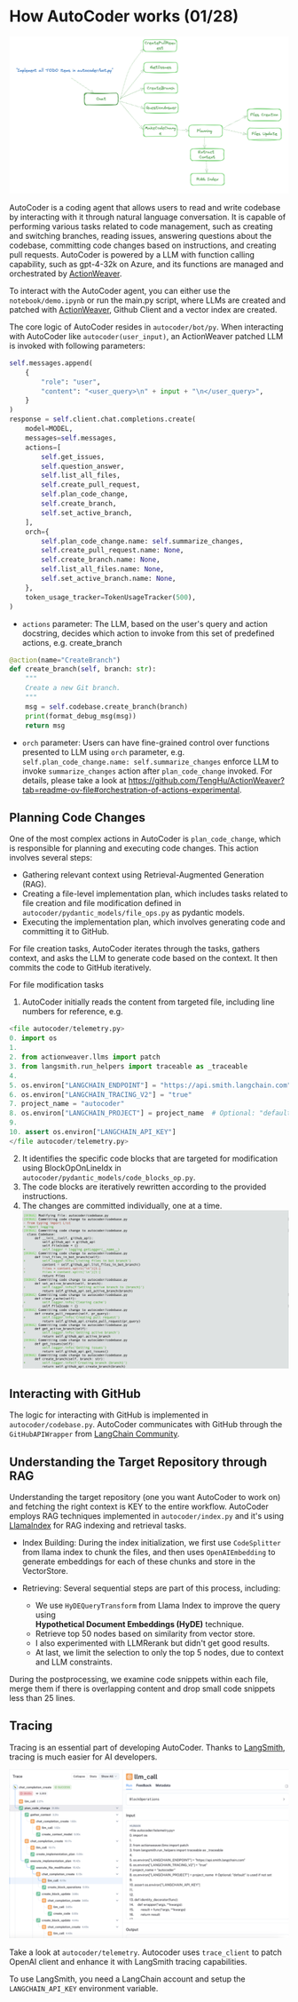 # How AutoCoder works (01/28)

![graph](docs/figures/workflow.png)

AutoCoder is a coding agent that allows users to read and write codebase by interacting with it through natural language conversation. It is capable of performing various tasks related to code management, such as creating and switching branches, reading issues, answering questions about the codebase, committing code changes based on instructions, and creating pull requests. AutoCoder is powered by a LLM with function calling capability, such as gpt-4-32k on Azure, and its functions are managed and orchestrated by [ActionWeaver](https://github.com/TengHu/ActionWeaver).

To interact with the AutoCoder agent, you can either use the `notebook/demo.ipynb` or run the main.py script, where LLMs are created and patched with [ActionWeaver](https://github.com/TengHu/ActionWeaver), Github Client and a vector index are created.

The core logic of AutoCoder resides in `autocoder/bot/py`. When interacting with AutoCoder like `autocoder(user_input)`, an ActionWeaver patched LLM is invoked with following parameters:

```python
self.messages.append(
    {
        "role": "user",
        "content": "<user_query>\n" + input + "\n</user_query>",
    }
)
response = self.client.chat.completions.create(
    model=MODEL,
    messages=self.messages,
    actions=[
        self.get_issues,
        self.question_answer,
        self.list_all_files,
        self.create_pull_request,
        self.plan_code_change,
        self.create_branch,
        self.set_active_branch,
    ],
    orch={
        self.plan_code_change.name: self.summarize_changes,
        self.create_pull_request.name: None,
        self.create_branch.name: None,
        self.list_all_files.name: None,
        self.set_active_branch.name: None,
    },
    token_usage_tracker=TokenUsageTracker(500),
)
```
- `actions` parameter: The LLM, based on the user's query and action docstring, decides which action to invoke from this set of predefined actions, e.g. create_branch

```python
@action(name="CreateBranch")
def create_branch(self, branch: str):
    """
    Create a new Git branch.
    """
    msg = self.codebase.create_branch(branch)
    print(format_debug_msg(msg))
    return msg
```

- `orch` parameter: Users can have fine-grained control over functions presented to LLM using `orch` parameter, e.g. 
`self.plan_code_change.name: self.summarize_changes` enforce LLM to invoke `summarize_changes` action after `plan_code_change` invoked. For details, please take a look at https://github.com/TengHu/ActionWeaver?tab=readme-ov-file#orchestration-of-actions-experimental.


## Planning Code Changes

One of the most complex actions in AutoCoder is `plan_code_change`, which is responsible for planning and executing code changes. This action involves several steps:

- Gathering relevant context using Retrieval-Augmented Generation (RAG).
- Creating a file-level implementation plan, which includes tasks related to file creation and file modification defined in `autocoder/pydantic_models/file_ops.py` as pydantic models.
- Executing the implementation plan, which involves generating code and committing it to GitHub.

For file creation tasks, AutoCoder iterates through the tasks, gathers context, and asks the LLM to generate code based on the context. It then commits the code to GitHub iteratively.

For file modification tasks

1. AutoCoder initially reads the content from targeted file, including line numbers for reference, e.g.

```python
<file autocoder/telemetry.py>
0. import os
1. 
2. from actionweaver.llms import patch
3. from langsmith.run_helpers import traceable as _traceable
4. 
5. os.environ["LANGCHAIN_ENDPOINT"] = "https://api.smith.langchain.com"
6. os.environ["LANGCHAIN_TRACING_V2"] = "true"
7. project_name = "autocoder"
8. os.environ["LANGCHAIN_PROJECT"] = project_name  # Optional: "default" is used if not set
9. 
10. assert os.environ["LANGCHAIN_API_KEY"]
</file autocoder/telemetry.py>
```

        
2. It identifies the specific code blocks that are targeted for modification using BlockOpOnLineIdx in `autocoder/pydantic_models/code_blocks_op.py`.
3. The code blocks are iteratively rewritten according to the provided instructions.
 4. The changes are committed individually, one at a time.
![graph](docs/figures/commits.png)


## Interacting with GitHub

The logic for interacting with GitHub is implemented in `autocoder/codebase.py`. AutoCoder communicates with GitHub through the `GitHubAPIWrapper` from [LangChain Community](https://github.com/langchain-ai/langchain/tree/master/libs/community).

##  Understanding the Target Repository through RAG

Understanding the target repository (one you want AutoCoder to work on) and fetching the right context is KEY to the entire workflow. AutoCoder employs RAG techniques implemented in `autocoder/index.py` and it's using [LlamaIndex](https://github.com/run-llama/llama_index) for RAG indexing and retrieval tasks. 

- Index Building: 
During the index initialization, we first use `CodeSplitter` from llama index to chunk the files, and then uses `OpenAIEmbedding` to generate embeddings for each of these chunks and store in the VectorStore.

- Retrieving:
Several sequential steps are part of this process, including:
  - We use `HyDEQueryTransform` from Llama Index to improve the query using  
  **Hypothetical Document Embeddings (HyDE)** technique.
  - Retrieve top 50 nodes based on similarity from vector store.
  - I also experimented with LLMRerank but didn't get good results.
  - At last, we limit the selection to only the top 5 nodes, due to context and LLM constraints.

During the postprocessing, we examine code snippets within each file, merge them if there is overlapping content and drop small code snippets less than 25 lines.

##  Tracing

Tracing is an essential part of developing AutoCoder. Thanks to [LangSmith](https://www.langchain.com/langsmith), tracing is much easier for AI developers.


![graph](docs/figures/langsmith.png)

Take a look at `autocoder/telemetry`. Autocoder uses `trace_client` to patch OpenAI client and enhance it with LangSmith tracing capabilities.

To use LangSmith, you need a LangChain account and setup the `LANGCHAIN_API_KEY` environment variable.

